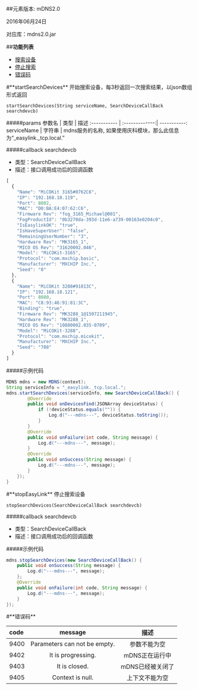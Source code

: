 ##元素版本: mDNS2.0

2016年06月24日

对应库：mdns2.0.jar

##**功能列表**

* [搜索设备](#startSearchDevices)
* [停止搜索](#stopSearchDevices)
* [错误码](#errorcode)


<div id="startSearchDevices"></div>
#**startSearchDevices**
    开始搜索设备，每3秒返回一次搜索结果，以json数组形式返回

    startSearchDevices(String serviceName, SearchDeviceCallBack searchdevcb)

#####params
参数名 | 类型 | 描述
:-----------  | :-------------:| -----------:
serviceName     | 字符串       | mdns服务的名称, 如果使用庆科模块，那么此信息为“_easylink._tcp.local.”

#####callback
searchdevcb
- 类型：SearchDeviceCallBack
- 描述：接口调用成功后的回调函数
```js
[
  {
    "Name": "MiCOKit 3165#0762C6",
    "IP": "192.168.18.119",
    "Port": 8002,
    "MAC": "D0:BA:E4:07:62:C6",
    "Firmware Rev": "fog_3165_Michael@001",
    "FogProductId": "0b3270da-393d-11e6-a739-00163e0204c0",
    "IsEasylinkOK": "true",
    "IsHaveSuperUser": "false",
    "RemainingUserNumber": "3",
    "Hardware Rev": "MK3165_1",
    "MICO OS Rev": "31620002.046",
    "Model": "MiCOKit-3165",
    "Protocol": "com.mxchip.basic",
    "Manufacturer": "MXCHIP Inc.",
    "Seed": "8"
  },
  {
    "Name": "MiCOKit 3288#91813C",
    "IP": "192.168.18.121",
    "Port": 8080,
    "MAC": "C8:93:46:91:81:3C",
    "Binding": "true",
    "Firmware Rev": "MK3288_1@1507211945",
    "Hardware Rev": "MK3288_1",
    "MICO OS Rev": "10880002.035-0709",
    "Model": "MiCOKit-3288",
    "Protocol": "com.mxchip.micokit",
    "Manufacturer": "MXCHIP Inc.",
    "Seed": "708"
  }
]
```

#####示例代码
```java
MDNS mdns = new MDNS(context);
String serviceInfo = "_easylink._tcp.local.";
mdns.startSearchDevices(serviceInfo, new SearchDeviceCallBack() {
        @Override
        public void onDevicesFind(JSONArray deviceStatus) {
            if (!deviceStatus.equals("")) {
                Log.d("---mdns---", deviceStatus.toString());
            }
        }
        @Override
        public void onFailure(int code, String message) {
            Log.d("---mdns---", message);
        }
        @Override
        public void onSuccess(String message) {
            Log.d("---mdns---", message);
        }
    });
}
```

<div id="stopEasyLink"></div>
#**stopEasyLink**
    停止搜索设备

    stopSearchDevices(SearchDeviceCallBack searchdevcb)

#####callback
searchdevcb
- 类型：SearchDeviceCallBack
- 描述：接口调用成功后的回调函数

#####示例代码
```java
mdns.stopSearchDevices(new SearchDeviceCallBack() {
    public void onSuccess(String message) {
        Log.d("---mdns---", message);
    };
    @Override
    public void onFailure(int code, String message) {
        Log.d("---mdns---", message);
    }
});
```
<div id="errorcode"></div>
#**错误码**

code | message | 描述
:-----------  | :-------------: | :-------------:
9400     | Parameters can not be empty.   |    参数不能为空
9402     | It is progressing.   |    mDNS正在运行中
9403     | It is closed.   |    mDNS已经被关闭了
9405     | Context is null.  |    上下文不能为空
